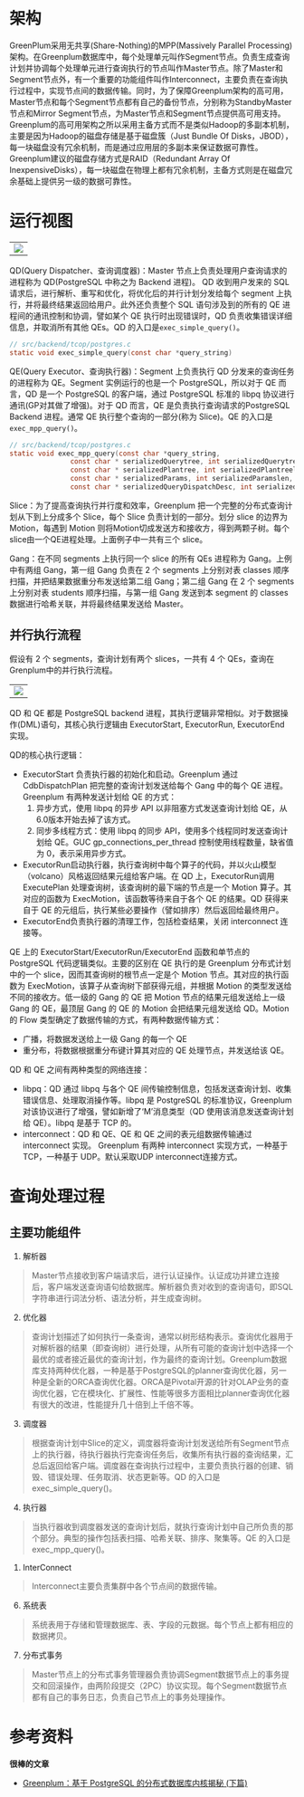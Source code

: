 # 架构
GreenPlum采用无共享(Share-Nothing)的MPP(Massively Parallel Processing)架构。在Greenplum数据库中，每个处理单元叫作Segment节点。负责生成查询计划并协调每个处理单元进行查询执行的节点叫作Master节点。除了Master和Segment节点外，有一个重要的功能组件叫作Interconnect，主要负责在查询执行过程中，实现节点间的数据传输。同时，为了保障Greenplum架构的高可用，Master节点和每个Segment节点都有自己的备份节点，分别称为StandbyMaster节点和Mirror Segment节点，为Master节点和Segment节点提供高可用支持。Greenplum的高可用架构之所以采用主备方式而不是类似Hadoop的多副本机制，主要是因为Hadoop的磁盘存储是基于磁盘簇（Just Bundle Of Disks，JBOD），每一块磁盘没有冗余机制，而是通过应用层的多副本来保证数据可靠性。Greenplum建议的磁盘存储方式是RAID（Redundant Array Of InexpensiveDisks），每一块磁盘在物理上都有冗余机制，主备方式则是在磁盘冗余基础上提供另一级的数据可靠性。

# 运行视图

<table>
    <tr><td bgcolor=white>
        <img src=https://static001.infoq.cn/resource/image/9f/b1/9f944f1094ae71d857bbebabe8c931b1.png>
    </td></tr>
</table>



QD(Query Dispatcher、查询调度器)：Master 节点上负责处理用户查询请求的进程称为 QD(PostgreSQL 中称之为 Backend 进程)。 QD 收到用户发来的 SQL 请求后，进行解析、重写和优化，将优化后的并行计划分发给每个 segment 上执行，并将最终结果返回给用户。此外还负责整个 SQL 语句涉及到的所有的 QE 进程间的通讯控制和协调，譬如某个 QE 执行时出现错误时，QD 负责收集错误详细信息，并取消所有其他 QEs。QD 的入口是`exec_simple_query()`。
```C
// src/backend/tcop/postgres.c
static void exec_simple_query(const char *query_string)
```

QE(Query Executor、查询执行器)：Segment 上负责执行 QD 分发来的查询任务的进程称为 QE。Segment 实例运行的也是一个 PostgreSQL，所以对于 QE 而言，QD 是一个 PostgreSQL 的客户端，通过 PostgreSQL 标准的 libpq 协议进行通讯(GP对其做了增强)。对于 QD 而言，QE 是负责执行查询请求的PostgreSQL Backend 进程。通常 QE 执行整个查询的一部分(称为 Slice)。QE 的入口是`exec_mpp_query()`。
```C
// src/backend/tcop/postgres.c
static void exec_mpp_query(const char *query_string,
			   const char * serializedQuerytree, int serializedQuerytreelen,
			   const char * serializedPlantree, int serializedPlantreelen,
			   const char * serializedParams, int serializedParamslen,
			   const char * serializedQueryDispatchDesc, int serializedQueryDispatchDesclen)
```

Slice：为了提高查询执行并行度和效率，Greenplum 把一个完整的分布式查询计划从下到上分成多个 Slice，每个 Slice 负责计划的一部分。划分 slice 的边界为 Motion，每遇到 Motion 则将Motion切成发送方和接收方，得到两颗子树。每个slice由一个QE进程处理。上面例子中一共有三个 slice。

Gang：在不同 segments 上执行同一个 slice 的所有 QEs 进程称为 Gang。上例中有两组 Gang，第一组 Gang 负责在 2 个 segments 上分别对表 classes 顺序扫描，并把结果数据重分布发送给第二组 Gang；第二组 Gang 在 2 个 segments 上分别对表 students 顺序扫描，与第一组 Gang 发送到本 segment 的 classes 数据进行哈希关联，并将最终结果发送给 Master。



## 并行执行流程

假设有 2 个 segments，查询计划有两个 slices，一共有 4 个 QEs，查询在Grenplum中的并行执行流程。

<table>
    <tr><td bgcolor=white>
        <img src=https://static001.infoq.cn/resource/image/1d/ad/1d86c3d16d0c3e7fd09d936ee9fd7aad.png>
    </td></tr>
</table>

QD 和 QE 都是 PostgreSQL backend 进程，其执行逻辑非常相似。对于数据操作(DML)语句，其核心执行逻辑由 ExecutorStart, ExecutorRun, ExecutorEnd 实现。



QD的核心执行逻辑：

- ExecutorStart 负责执行器的初始化和启动。Greenplum 通过 CdbDispatchPlan 把完整的查询计划发送给每个 Gang 中的每个 QE 进程。Greenplum 有两种发送计划给 QE 的方式：
  1. 异步方式，使用 libpq 的异步 API 以非阻塞方式发送查询计划给 QE，从6.0版本开始去掉了该方式。
  2. 同步多线程方式：使用 libpq 的同步 API，使用多个线程同时发送查询计划给 QE。GUC gp_connections_per_thread 控制使用线程数量，缺省值为 0，表示采用异步方式。
- ExecutorRun启动执行器，执行查询树中每个算子的代码，并以火山模型（volcano）风格返回结果元组给客户端。在 QD 上，ExecutorRun调用 ExecutePlan 处理查询树，该查询树的最下端的节点是一个 Motion 算子。其对应的函数为 ExecMotion，该函数等待来自于各个 QE 的结果。QD 获得来自于 QE 的元组后，执行某些必要操作（譬如排序）然后返回给最终用户。
- ExecutorEnd负责执行器的清理工作，包括检查结果，关闭 interconnect 连接等。



QE 上的 ExecutorStart/ExecutorRun/ExecutorEnd 函数和单节点的 PostgreSQL 代码逻辑类似。主要的区别在 QE 执行的是 Greenplum 分布式计划中的一个 slice，因而其查询树的根节点一定是个 Motion 节点。其对应的执行函数为 ExecMotion，该算子从查询树下部获得元组，并根据 Motion 的类型发送给不同的接收方。低一级的 Gang 的 QE 把 Motion 节点的结果元组发送给上一级 Gang 的 QE，最顶层 Gang 的 QE 的 Motion 会把结果元组发送给 QD。Motion 的 Flow 类型确定了数据传输的方式，有两种数据传输方式：

- 广播，将数据发送给上一级 Gang 的每一个 QE
- 重分布，将数据根据重分布键计算其对应的 QE 处理节点，并发送给该 QE。



QD 和 QE 之间有两种类型的网络连接：

- libpq：QD 通过 libpq 与各个 QE 间传输控制信息，包括发送查询计划、收集错误信息、处理取消操作等。libpq 是 PostgreSQL 的标准协议，Greenplum 对该协议进行了增强，譬如新增了‘M’消息类型（QD 使用该消息发送查询计划给 QE）。libpq 是基于 TCP 的。
- interconnect：QD 和 QE、QE 和 QE 之间的表元组数据传输通过 interconnect 实现。 Greenplum 有两种 interconnect 实现方式，一种基于 TCP，一种基于 UDP。默认采取UDP interconnect连接方式。

# 查询处理过程

## 主要功能组件
1. 解析器
> Master节点接收到客户端请求后，进行认证操作。认证成功并建立连接后，客户端发送查询语句给数据库。解析器负责对收到的查询语句，即SQL字符串进行词法分析、语法分析，并生成查询树。

2. 优化器
> 查询计划描述了如何执行一条查询，通常以树形结构表示。查询优化器用于对解析器的结果（即查询树）进行处理，从所有可能的查询计划中选择一个最优的或者接近最优的查询计划，作为最终的查询计划。Greenplum数据库支持两种优化器，一种是基于PostgreSQL的planner查询优化器，另一种是全新的ORCA查询优化器。ORCA是Pivotal开源的针对OLAP业务的查询优化器，它在模块化、扩展性、性能等很多方面相比planner查询优化器有很大的改进，性能提升几十倍到上千倍不等。

3. 调度器
> 
> 根据查询计划中Slice的定义，调度器将查询计划发送给所有Segment节点上的执行器，待执行器执行完查询任务后，收集所有执行器的查询结果，汇总后返回给客户端。调度器在查询执行过程中，主要负责执行器的创建、销毁、错误处理、任务取消、状态更新等。QD 的入口是 exec_simple_query()。

4. 执行器
> 当执行器收到调度器发送的查询计划后，就执行查询计划中自己所负责的那个部分。典型的操作包括表扫描、哈希关联、排序、聚集等。QE 的入口是 exec_mpp_query()。

1. InterConnect
> Interconnect主要负责集群中各个节点间的数据传输。

6. 系统表
> 系统表用于存储和管理数据库、表、字段的元数据。每个节点上都有相应的数据拷贝。

7. 分布式事务
> Master节点上的分布式事务管理器负责协调Segment数据节点上的事务提交和回滚操作，由两阶段提交（2PC）协议实现。每个Segment数据节点都有自己的事务日志，负责自己节点上的事务处理操作。



# 参考资料

**很棒的文章**
- [Greenplum：基于 PostgreSQL 的分布式数据库内核揭秘 (下篇)](https://www.infoq.cn/article/iadfebtb1y0mojlvrscu)

